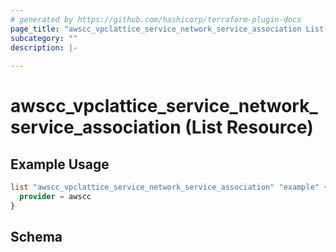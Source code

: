 ```yaml
---
# generated by https://github.com/hashicorp/terraform-plugin-docs
page_title: "awscc_vpclattice_service_network_service_association List Resource - terraform-provider-awscc"
subcategory: ""
description: |-
  
---
```


# awscc_vpclattice_service_network_service_association (List Resource)



## Example Usage

```terraform
list "awscc_vpclattice_service_network_service_association" "example" {
  provider = awscc
}
```

<!-- schema generated by tfplugindocs -->
## Schema
